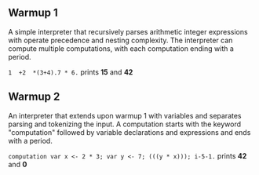 ## Warmup 1
A simple interpreter that recursively parses arithmetic integer expressions with operate precedence and nesting complexity. The interpreter can compute multiple computations, with each computation ending with a period.

```1  +2  *(3+4).7 * 6.```  prints **15** and **42**

## Warmup 2
An interpreter that extends upon warmup 1 with variables and separates parsing and tokenizing the input. A computation starts with the keyword "computation" followed by variable declarations and expressions and ends with a period.

```computation var x <- 2 * 3; var y <- 7; (((y * x))); i-5-1.```  prints **42** and **0**

